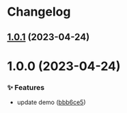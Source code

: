 # Changelog

## [1.0.1](https://github.com/canisminor1990/canisminor-template/compare/v1.0.0...v1.0.1) (2023-04-24)

# 1.0.0 (2023-04-24)


### ✨ Features

* update demo ([bbb6ce5](https://github.com/canisminor1990/canisminor-template/commit/bbb6ce5))
